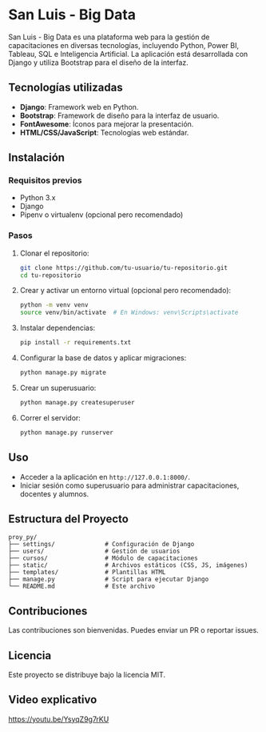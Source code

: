 # San Luis - Big Data

San Luis - Big Data es una plataforma web para la gestión de capacitaciones en diversas tecnologías, incluyendo Python, Power BI, Tableau, SQL e Inteligencia Artificial. La aplicación está desarrollada con Django y utiliza Bootstrap para el diseño de la interfaz.

## Tecnologías utilizadas

- **Django**: Framework web en Python.
- **Bootstrap**: Framework de diseño para la interfaz de usuario.
- **FontAwesome**: Íconos para mejorar la presentación.
- **HTML/CSS/JavaScript**: Tecnologías web estándar.

## Instalación

### Requisitos previos
- Python 3.x
- Django
- Pipenv o virtualenv (opcional pero recomendado)

### Pasos
1. Clonar el repositorio:
   ```sh
   git clone https://github.com/tu-usuario/tu-repositorio.git
   cd tu-repositorio
   ```
2. Crear y activar un entorno virtual (opcional pero recomendado):
   ```sh
   python -m venv venv
   source venv/bin/activate  # En Windows: venv\Scripts\activate
   ```
3. Instalar dependencias:
   ```sh
   pip install -r requirements.txt
   ```
4. Configurar la base de datos y aplicar migraciones:
   ```sh
   python manage.py migrate
   ```
5. Crear un superusuario:
   ```sh
   python manage.py createsuperuser
   ```
6. Correr el servidor:
   ```sh
   python manage.py runserver
   ```

## Uso
- Acceder a la aplicación en `http://127.0.0.1:8000/`.
- Iniciar sesión como superusuario para administrar capacitaciones, docentes y alumnos.

## Estructura del Proyecto
```
proy_py/
├── settings/              # Configuración de Django
├── users/                 # Gestión de usuarios
├── cursos/                # Módulo de capacitaciones
├── static/                # Archivos estáticos (CSS, JS, imágenes)
├── templates/             # Plantillas HTML
├── manage.py              # Script para ejecutar Django
└── README.md              # Este archivo
```

## Contribuciones
Las contribuciones son bienvenidas. Puedes enviar un PR o reportar issues.

## Licencia
Este proyecto se distribuye bajo la licencia MIT.

## Video explicativo
https://youtu.be/YsyqZ9g7rKU

